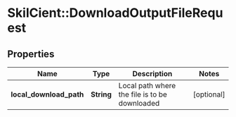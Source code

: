 # SkilCient::DownloadOutputFileRequest

## Properties
Name | Type | Description | Notes
------------ | ------------- | ------------- | -------------
**local_download_path** | **String** | Local path where the file is to be downloaded | [optional] 


